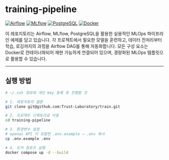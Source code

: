 # training-pipeline
[![Airflow](https://img.shields.io/badge/Airflow-2.x-blue?logo=apache-airflow)](https://airflow.apache.org/)
[![MLflow](https://img.shields.io/badge/MLflow-2.x-lightgrey?logo=mlflow)](https://mlflow.org/)
[![PostgreSQL](https://img.shields.io/badge/PostgreSQL-15-blue?logo=postgresql)](https://www.postgresql.org/)
[![Docker](https://img.shields.io/badge/Docker-Containerized-blue?logo=docker)](https://www.docker.com/)

이 레포지토리는 Airflow, MLflow, PostgreSQL을 활용한 실용적인 MLOps 파이프라인 예제를 담고 있습니다. 각 프로젝트에서 필요한 모델을 훈련하고, 데이터 전처리부터 학습, 로깅까지의 과정을 Airflow DAG를 통해 자동화합니다. 모든 구성 요소는 Docker로 컨테이너화되어 재현 가능하게 연결되어 있으며, 경량화된 MLOps 템플릿으로 활용할 수 있습니다.

---

## 실행 방법

```bash
# ~/.ssh 경로에 개인 key 등록 후 진행할 것

# 1. 레포지토리 클론
git clone git@github.com:Trust-Laboratory/train.git

# 2. 프로젝트 디렉토리로 이동
cd training-pipeline

# 3. 환경변수 설정
# openai API 키 포함한 .env.example → .env 복사
cp .env.example .env

# 4. 도커 컴포즈 실행
docker compose up -d --build
```